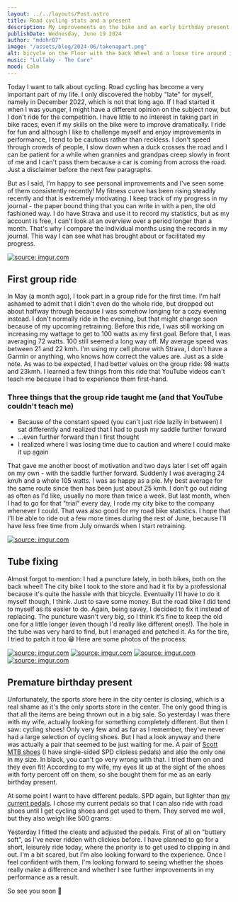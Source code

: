 ```yaml
---
layout: ../../layouts/Post.astro
title: Road cycling stats and a present
description: My improvements on the bike and an early birthday present
publishDate: Wednesday, June 19 2024
author: "mdohr07"
image: "/assets/blog/2024-06/takenapart.png"
alt: bicycle on the Floor with the back Wheel and a loose tire around it leaning against the wall
music: "Lullaby - The Cure"
mood: Calm
---
```

Today I want to talk about cycling. Road cycling has become a very important part of my life. I only discovered the hobby "late" for myself, namely in December 2022, which is not that long ago. If I had started it when I was younger, I might have a different opinion on the subject now, but I don't ride for the competition. I have little to no interest in taking part in bike races, even if my skills on the bike were to improve dramatically. I ride for fun and although I like to challenge myself and enjoy improvements in performance, I tend to be cautious rather than reckless. I don't speed through crowds of people, I slow down when a duck crosses the road and I can be patient for a while when grannies and grandpas creep slowly in front of me and I can't pass them because a car is coming from across the road. Just a disclaimer before the next few paragraphs.

But as I said, I'm happy to see personal improvements and I've seen some of them consistently recently! My fitness curve has been rising steadily recently and that is extremely motivating. I keep track of my progress in my journal - the paper bound thing that you can write in with a pen, the old fashioned way. I do have Strava and use it to record my statistics, but as my account is free, I can't look at an overview over a period longer than a month. That's why I compare the individual months using the records in my journal. This way I can see what has brought about or facilitated my progress.

<a href="https://imgur.com/Gev6ZTW"><img src="https://i.imgur.com/Gev6ZTW.jpg" title="source: imgur.com" /></a>

## First group ride
In May (a month ago), I took part in a group ride for the first time. I'm half ashamed to admit that I didn't even do the whole ride, but dropped out about halfway through because I was somehow longing for a cozy evening instead. I don't normally ride in the evening, but that might change soon because of my upcoming retraining.
Before this ride, I was still working on increasing my wattage to get to 100 watts as my first goal. Before that, I was averaging 72 watts. 100 still seemed a long way off. My average speed was between 21 and 22 kmh. I'm using my cell phone with Strava, I don't have a Garmin or anything, who knows how correct the values are. Just as a side note.
As was to be expected, I had better values on the group ride: 98 watts and 23kmh. I learned a few things from this ride that YouTube videos can't teach me because I had to experience them first-hand. 

### Three things that the group ride taught me (and that YouTube couldn't teach me)
- Because of the constant speed (you can't just ride lazily in between) I sat differently and realized that I had to push my saddle further forward
- ...even further forward than I first thought
- I realized where I was losing time due to caution and where I could make it up again

That gave me another boost of motivation and two days later I set off again on my own - with the saddle further forward. Suddenly I was averaging 24 km/h and a whole 105 watts. I was as happy as a pie. My best average for the same route since then has been just about 25 kmh. I don't go out riding as often as I'd like, usually no more than twice a week. But last month, when I had to go for that "trial" every day, I rode my city bike to the company whenever I could. That was also good for my road bike statistics. I hope that I'll be able to ride out a few more times during the rest of June, because I'll have less free time from July onwards when I start retraining.

<a href="https://imgur.com/luekpJ1"><img src="https://i.imgur.com/luekpJ1.jpg" title="source: imgur.com" /></a>

## Tube fixing
Almost forgot to mention: I had a puncture lately, in both bikes, both on the back wheel! The city bike I took to the store and had it fix by a professional because it's quite the hassle with that bicycle. Eventually I'll have to do it myself though, I think. Just to save some money. But the road bike I did tend to myself as its easier to do. Again, being savey, I decided to fix it instead of replacing. The puncture wasn't very big, so I think it's fine to keep the old one for a little longer (even though I'd really like different ones!). The hole in the tube was very hard to find, but I managed and patched it. As for the tire, I tried to patch it too 😁 Here are some photos of the process:

<a href="https://imgur.com/GarseUE"><img src="https://i.imgur.com/GarseUE.jpg" title="source: imgur.com" /></a>
<a href="https://imgur.com/7QWrz53"><img src="https://i.imgur.com/7QWrz53.jpg" title="source: imgur.com" /></a>
<a href="https://imgur.com/3e697YL"><img src="https://i.imgur.com/3e697YL.jpg" title="source: imgur.com" /></a>
<a href="https://imgur.com/BgUmkfX"><img src="https://i.imgur.com/BgUmkfX.jpg" title="source: imgur.com" /></a>

## Premature birthday present
Unfortunately, the sports store here in the city center is closing, which is a real shame as it's the only sports store in the center. The only good thing is that all the items are being thrown out in a big sale. So yesterday I was there with my wife, actually looking for something completely different. But then I saw: cycling shoes! Only very few and as far as I remember, they've never had a large selection of cycling shoes. But I had a look anyway and there was actually a pair that seemed to be just waiting for me. A pair of <a href="https://www.bike24.de/p1354960.html" target="_blank">Scott MTB shoes</a> (I have single-sided SPD clipless pedals) and also the only one in my size. In black, you can't go very wrong with that. I tried them on and they even fit! According to my wife, my eyes lit up at the sight of the shoes with forty percent off on them, so she bought them for me as an early birthday present.

At some point I want to have different pedals. SPD again, but lighter than <a href="https://www.bike24.de/p1967.html" target="_blank">my current pedals</a>. I chose my current pedals so that I can also ride with road shoes until I get cycling shoes and get used to them. They served me well, but they also weigh like 500 grams.

Yesterday I fitted the cleats and adjusted the pedals. First of all on "buttery soft", as I've never ridden with clickies before. I have planned to go for a short, leisurely ride today, where the priority is to get used to clipping in and out. I'm a bit scared, but I'm also looking forward to the experience. Once I feel confident with them, I'm looking forward to seeing whether the shoes really make a difference and whether I see further improvements in my performance as a result.

So see you soon 🫡